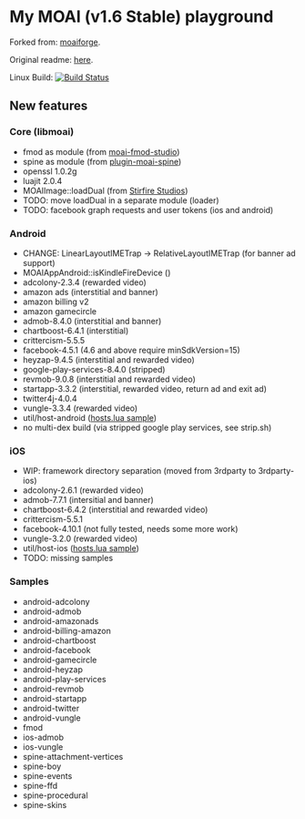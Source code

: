 # My MOAI (v1.6 Stable) playground

Forked from: [moaiforge](https://github.com/moaiforge/moai-sdk).

Original readme: [here](https://github.com/moaiforge/moai-sdk/blob/1.6-stable/README.md).

Linux Build: [![Build Status](https://api.travis-ci.org/btatarov/moai-sdk.svg?branch=postmorph)](https://travis-ci.org/btatarov/moai-sdk)

## New features

### Core (libmoai)
* fmod as module (from [moai-fmod-studio](https://github.com/Vavius/moai-fmod-studio))
* spine as module (from [plugin-moai-spine](https://github.com/Vavius/plugin-moai-spine))
* openssl 1.0.2g
* luajit 2.0.4
* MOAIImage::loadDual (from [Stirfire Studios](https://github.com/StirfireStudios/moai-dev))
* TODO: move loadDual in a separate module (loader)
* TODO: facebook graph requests and user tokens (ios and android)

### Android
* CHANGE: LinearLayoutIMETrap -> RelativeLayoutIMETrap (for banner ad support)
* MOAIAppAndroid::isKindleFireDevice ()
* adcolony-2.3.4 (rewarded video)
* amazon ads (interstitial and banner)
* amazon billing v2
* amazon gamecircle
* admob-8.4.0 (interstitial and banner)
* chartboost-6.4.1 (interstitial)
* crittercism-5.5.5
* facebook-4.5.1 (4.6 and above require minSdkVersion=15)
* heyzap-9.4.5 (interstitial and rewarded video)
* google-play-services-8.4.0 (stripped)
* revmob-9.0.8 (interstitial and rewarded video)
* startapp-3.3.2 (interstitial, rewarded video, return ad and exit ad)
* twitter4j-4.0.4
* vungle-3.3.4 (rewarded video)
* util/host-android ([hosts.lua sample](https://github.com/btatarov/moai-sdk/blob/postmorph/util/host-android/hosts.lua.sample))
* no multi-dex build (via stripped google play services, see strip.sh)

### iOS
* WIP: framework directory separation (moved from 3rdparty to 3rdparty-ios)
* adcolony-2.6.1 (rewarded video)
* admob-7.7.1 (intersitial and banner)
* chartboost-6.4.2 (interstitial and rewarded video)
* crittercism-5.5.1
* facebook-4.10.1 (not fully tested, needs some more work)
* vungle-3.2.0 (rewarded video)
* util/host-ios ([hosts.lua sample](https://github.com/btatarov/moai-sdk/blob/postmorph/util/host-ios/hosts.lua.sample))
* TODO: missing samples

### Samples
* android-adcolony
* android-admob
* android-amazonads
* android-billing-amazon
* android-chartboost
* android-facebook
* android-gamecircle
* android-heyzap
* android-play-services
* android-revmob
* android-startapp
* android-twitter
* android-vungle
* fmod
* ios-admob
* ios-vungle
* spine-attachment-vertices
* spine-boy
* spine-events
* spine-ffd
* spine-procedural
* spine-skins
